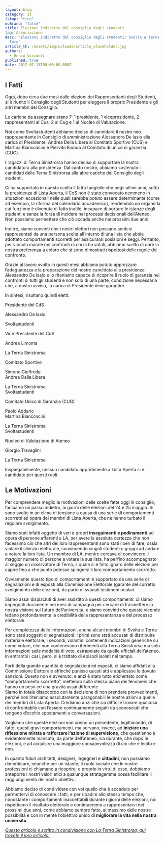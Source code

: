 ```yaml
---
layout: blog
category: it
isAmp: "true"
noBrand: "false"
title: Elezioni indirette del consiglio degli studenti
tag: Associazione
desc: "Elezioni indirette del consiglio degli studenti: Svolta e Terna dicono la
  loro"
article_th: /assets/img/uploads/article_placeholder.jpg
authors:
  - Ennio Visconti
published: true
date: 2017-07-13T00:00:00.000Z
---
```

## I Fatti

Oggi, dopo circa due mesi dalle elezioni dei Rappresentanti degli Studenti, si è riunito il Consiglio degli Studenti per eleggere il proprio Presidente e gli altri membri del Consiglio.

Le cariche da assegnare erano 7: 1 presidente, 1 vicepresidente, 2 rappresentanti al Cus, 2 al Cug e 1 al Nucleo di Valutazione.

Noi come Svoltastudenti abbiamo deciso di candidare il nostro neo rappresentante in Consiglio di amministrazione Alessandro De Iasio alla carica di Presidente, Andrea Della Libera al Comitato Sportivo (CUS) e Martina Bianconcini e Piervito Biondo al Comitato di unico di garanzia (CUG).

I ragazzi di Terna Sinistrorsa hanno deciso di supportare la nostra candidatura alla presidenza. Dal canto nostro, abbiamo sostenuto i candidati della Terna Sinistrorsa alle altre cariche del Consiglio degli studenti.

Ci ha supportato in questa scelta il fatto tangibile che negli ultimi anni, sotto la presidenza di Lista Aperta, il CdS non è stato convocato nemmeno in situazioni eccezionali nelle quali sarebbe potuto essere determinante (come ad esempio, la riforma del calendario accademico), rendendolo un organo la cui funzione è divenuta di fatto inutile, incapace di portare le istanze degli studenti e senza la forza di incidere nei processi decisionali dell’Ateneo. Non possiamo permettere che ciò accada anche nei prossimi due anni.

Inoltre, siamo convinti che i nostri elettori non possano sentirsi rappresentati da una persona scelta all’interno di una lista che abbia adottato comportamenti scorretti per assicurarsi posizioni e seggi. Pertanto, per vincolo morale nei confronti di chi ci ha votati, abbiamo scelto di dare la nostra preferenza a coloro che si sono dimostrati rispettosi delle regole del confronto.

Grazie al lavoro svolto in questi mesi abbiamo potuto apprezzare l’adeguatezza e la preparazione del nostro candidato alla presidenza Alessandro De Iasio e lo riteniamo capace di ricoprire il ruolo di garanzia nei confronti di tutti gli studenti e non solo di una parte, condizione necessaria che, a nostro avviso, la carica di Presidente deve garantire.

In sintesi, risultano quindi eletti:

Presidente del CdS

Alessandro De Iasio

Svoltastudenti

Vice Presidente del CdS

Andrea Limonta

La Terna Sinistrorsa

Comitato Sportivo

Simone Ciuffreda\
Andrea Della Libera  

La Terna Sinistrorsa\
Svoltastudenti

Comitato Unico di Garanzia (CUG)

Paolo Addario\
Martina Bianconcini  

La Terna Sinistrorsa\
Svoltastudenti

Nucleo di Valutazione di Ateneo

Giorgio Travaglini

La Terna Sinistrorsa

Inspiegabilmente, nessun candidato appartenente a Lista Aperta si è candidato per questi ruoli.

## Le Motivazioni

Per comprendere meglio le motivazioni delle scelte fatte oggi in consiglio, facciamo un passo indietro, ai giorni delle elezioni del 24 e 25 maggio. Si sono svolte in un clima di tensione a causa di una serie di comportamenti scorretti ad opera dei membri di Lista Aperta, che ne hanno turbato il regolare svolgimento.

Siamo stati infatti oggetto di veri e propri **inseguimenti e pedinamenti** ad opera di persone afferenti a LA, per avere la assoluta certezza che non facessimo ciò che altri dei loro rappresentanti sono stati liberi di fare, ossia violare il silenzio elettorale, convincendo singoli studenti o gruppi ad andare a votare la loro lista. Un membro di LA, mentre cercava di convincere il maggior numero di persone a votare la sua lista, ha perfino accompagnato al seggio un osservatore di Terna, il quale si è finto ignaro delle elezioni per capire fino a che punto potesse spingersi il loro comportamento scorretto.

Ovviamente questo tipo di comportamenti è supportato da una serie di segnalazioni e di esposti alla Commissione Elettorale (garante del corretto svolgimento delle elezioni), da parte di svariati testimoni oculari.

Siamo assai dispiaciuti di aver assistito a questi comportamenti: ci siamo impegnati duramente nei mesi di campagna per cercare di trasmettere la nostra visione sul futuro dell’università, e siamo convinti che queste vicende ledano profondamente la credibilità della rappresentanza e del processo elettorale.

Per completezza delle informazioni, anche alcuni membri di Svolta e Terna sono stati soggetti di segnalazioni: i primi sono stati accusati di distribuire materiale elettorale; i secondi, volantini contenenti indicazioni generiche su come votare, che non contenevano riferimenti alla Terna Sinistrorsa ma solo informazioni sulle modalità di voto, estrapolate da quelle ufficiali dell’ateneo. In entrambi i casi, però, si è trattato di episodi isolati nel tempo.

Forti della grande quantità di segnalazioni ed esposti, ci siamo affidati alla Commissione Elettorale affinché punisse questi atti e applicasse le dovute sanzioni. Questo non è avvenuto, e anzi è stato tutto etichettato come “comportamento scorretto”, mettendo sullo stesso piano dei fenomeni che hanno un peso ed una gravità assai differente.\
Siamo in totale disaccordo con la decisione di non prendere provvedimenti, perché non riteniamo assolutamente paragonabili le nostre azioni a quelle dei membri di Lista Aperta. Crediamo anzi che sia difficile trovare qualcosa di confrontabile con l’essere continuamente seguiti da sconosciuti che tengono d’occhio spostamenti e conversazioni.

Vogliamo che queste elezioni non creino un precedente, legittimando, di fatto, questi gravi comportamenti, ma servano, invece, ad **iniziare una riflessione mirata a rafforzare l’azione di supervisione**, che quest’anno è evidentemente mancata, da parte dell’ateneo, sia durante, che dopo le elezioni, e ad acquisire una maggiore consapevolezza di ciò che è lecito e non.

In quanto futuri architetti, designer, ingegneri e **cittadini**, non possiamo dimenticare, neanche per un istante, il ruolo sociale che le nostre professioni ci chiamano a ricoprire; e proprio in virtù di esso, dobbiamo anteporre i nostri valori etici a qualunque stratagemma possa facilitare il raggiungimento dei nostri obiettivi.

Abbiamo deciso di condividere con voi quello che è accaduto per permettervi di conoscere i fatti, e per ribadire allo stesso tempo che, nonostante i comportamenti inaccettabili durante i giorni delle elezioni, noi rispettiamo il risultato elettorale e continueremo a rappresentarvi nei prossimi due anni, come abbiamo sempre fatto, al massimo delle nostre possibilità e con in mente l’obiettivo unico di **migliorare la vita nella nostra università**. 

*[Questo articolo è scritto in condivisione con La Terna Sinistrorsa, qui trovate il loro articolo.](https://www.ternasinistrorsa.it/2017/elezioni-indirette-del-consiglio-degli-studenti-svolta-e-terna-dicono-la-loro/)*